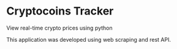 # Cryptocoins Tracker
View real-time crypto prices using python

This application was developed using web scraping and rest API.
